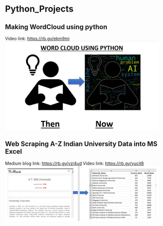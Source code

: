 # Python_Projects
## Making WordCloud using python
Video link: https://rb.gy/ekm9mi
![alt_txt](https://github.com/br-bit3194/Python_Projects/blob/main/Making_Word_Cloud/ai_cloud.png)

## Web Scraping A-Z Indian University Data into MS Excel 
Medium blog link: https://rb.gy/vzi4ud
Video link: https://rb.gy/yucit8
![alt_txt](https://github.com/br-bit3194/Python_Projects/blob/main/Web_Scraping_Projects/web_scraping.png)
